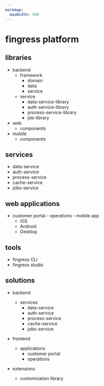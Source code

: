 ```yaml
---
markmap:
  maxWidth: 500
---
```


# fingress platform

## libraries

- backend 
  - framework 
    - domain
    - data
    - service
  - service 
    - data-service-library
    - auth-service-library
    - process-service-library
    - job-library
- web    
  - components
- mobile    
  - components 
    
## services
 - data-service
 - auth-service
 - process-service
 - cache-service
 - jobs-service

## web applications
   - customer portal
    - operations
    - mobile app
      - iOS
      - Android
      - Desktop 

## tools

- fingress CLI
- fingress studio

## solutions

- backend
  - services
    - data-service
    - auth-service
    - process-service
    - cache-service
    - jobs-service

- frontend
  - applications
    - customer portal
    - operations

- extensions
  - customization library
